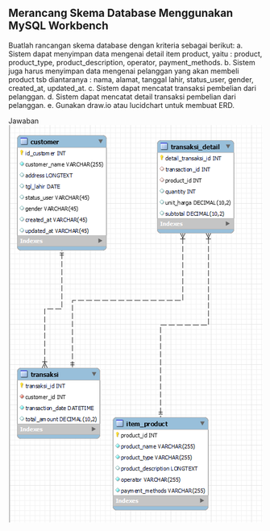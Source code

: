 ## Merancang Skema Database Menggunakan MySQL Workbench


Buatlah rancangan skema database dengan kriteria sebagai berikut:
    a. Sistem dapat menyimpan data mengenai detail item product, yaitu : product, product_type, product_description, operator, payment_methods.
    b. Sistem juga harus menyimpan data mengenai pelanggan yang akan membeli product tsb diantaranya : nama, alamat, tanggal lahir, status_user, gender, created_at, updated_at.
    c. Sistem dapat mencatat transaksi pembelian dari pelanggan.
    d. Sistem dapat mencatat detail transaksi pembelian dari pelanggan.
    e. Gunakan draw.io atau lucidchart untuk membuat ERD.


Jawaban
    ![alt text](https://github.com/ddzikri/de_muhammad-dzikri-rizaldi/blob/main/08_Relational-Database/screenshot/merancang_skema_database.png?raw=true)
